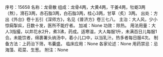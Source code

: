 序号：15658
名称：龙骨散
组成：龙骨4两，大黄4两，干姜4两，牡蛎3两（熬），滑石3两，赤石脂3两，白石脂3两，桂心3两，甘草（炙）3两。
出处：方出《外台》卷十五引《深师方》，名见《普济方》卷三七八。
主治：大人风，少小惊痫掣疭，日数十发，医所不能疗者。
加减：None
功效：除热。
用法用量：大人3指撮，以井花水2升，煮3沸，药成。适寒温，大人每服1升，未满百日儿每服1合。未能饮者，绵裹署头纳汤中，着小儿口中，以当乳汁。热多者每日服4次。
制备方法：上药治下筛，韦囊盛。
临床应用：None
各家论述：None
用药禁忌：忌海藻、菘菜、生葱。
附注：None
